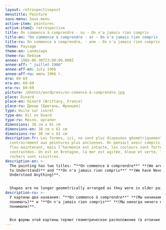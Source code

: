 ```yaml
---
layout: retrospectivepost
menutitle: Peinture
sous-menu: Sous-menu
active-item: peintures
active-item2: retrospective
title: On commence à comprendre - ou - On n'a jamais rien compris
title-en: "On commence à comprendre - or - On n'a jamais rien compris  "
title-ru: On commence à comprendre, - или - On n'a jamais rien compris
theme: Paysage
theme-en: Landscape
theme-ru: Пейзаж
annee: 1966-06-30T23:00:00.000Z
annee-aff: " juillet 1966"
annee-aff-en: July 1966
annee-aff-ru: июль 1966 г.
era: 60-69
era-en: 60-69
era-ru: 60-69
picture: /photos/wordpress/on-comence-à-comprendre.jpg
place: Dinard
place-en: Dinard (Brittany, France)
place-ru: Динар (Бретань, Франция)
type: Huile sur isorel
type-en: Oil on board
type-ru: Масло, оргалит
dimensions: 38 cm x 61 cm
dimensions-en: 38 cm x 61 cm
dimensions-ru: 38 см x 61 см
description-fr: Les formes, ici, ne sont plus disposées géométriquement -
  contrairement aux peintures plus anciennes. On pensait avoir compris, tout est
  flou maintenant, mais l’harmonie est intacte, les couleurs sont fortes et
  contrastées. On est en Bretagne, la mer est agitée, bleue et verte, les
  rochers sont sinistres.
description-en: >-
  The painting has two titles: “**On commence à comprendre**" **(We are Starting
  to Understand)** and "**On n'a jamais rien compris**" **(We have Never
  Understood Anything)**.


  Shapes are no longer geometrically arranged as they were in older paintings. We thought we understood, now everything is blurred but the harmony is intact, the colors are strong and contrasting. We are in Brittany, the sea is rough, blue and green, the rocks are sinister.
description-ru: >-
  У картины два названия: “**On commence à comprendre**" **(Мы начинаем
  понимать)** и "**On n'a jamais rien compris**" **(Мы никогда ничего не
  понимали)**.


  Все формы этой картины теряют геометрическое расположение (в отличие от предыдущего периодв). "Мы думали, что поняли", но сейчас все туманно, хотя гармония не нарушена, цвета яркие и контрастные. Мы в Бретани, море бурное, сине-зеленое, скалы зловещие.
---
```

